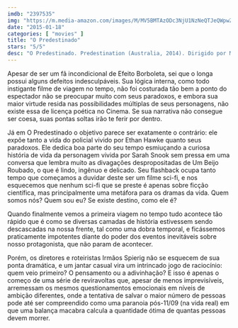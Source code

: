 ```yaml
---
imdb: "2397535"
img: "https://m.media-amazon.com/images/M/MV5BMTAzODc3NjU1NzNeQTJeQWpwZ15BbWU4MDk5NTQ4NTMx._V1_SY150_CR0,0,101,150_.jpg"
date: "2015-01-18"
categories: [ "movies" ]
title: "O Predestinado"
stars: "5/5"
desc: "O Predestinado. Predestination (Australia, 2014). Dirigido por Michael Spierig, Peter Spierig. Escrito por Michael Spierig, Peter Spierig, Robert A. Heinlein. Com Ethan Hawke, Sarah Snook, Christopher Kirby, Christopher Sommers, Kuni Hashimoto, Sara El-Yafi, Paul Moder, Grant Piro, Christopher Bunworth."
---
```

Apesar de ser um fã incondicional de Efeito Borboleta, sei que o longa possui alguns defeitos indesculpáveis. Sua lógica interna, como todo instigante filme de viagem no tempo, não foi costurada tão bem a ponto do espectador não se preocupar muito com seus paradoxos, e embora sua maior virtude resida nas possibilidades múltiplas de seus personagens, não existe essa de licença poética no Cinema. Se sua narrativa não consegue ser coesa, suas pontas soltas irão te ferir por dentro.

Já em O Predestinado o objetivo parece ser exatamente o contrário: ele expõe tanto a vida do policial vivido por Ethan Hawke quanto seus paradoxos. Ele dedica boa parte do seu tempo esmiuçando a curiosa história de vida da personagem vivida por Sarah Snook sem pressa em uma conversa que lembra muito as divagações despropositadas de Um Beijo Roubado, o que é lindo, ingênuo e delicado. Seu flashback ocupa tanto tempo que começamos a duvidar deste ser um filme sci-fi, e nos esquecemos que nenhum sci-fi que se preste é apenas sobre ficção científica, mas principalmente uma metáfora para os dramas da vida. Quem somos nós? Quem sou eu? Se existe destino, como ele é?

Quando finalmente vemos a primeira viagem no tempo tudo acontece tão rápido que é como se diversas camadas de história estivessem sendo descascadas na nossa frente, tal como uma dobra temporal, e ficássemos praticamente impotentes diante do poder dos eventos inevitáveis sobre nosso protagonista, que não param de acontecer.

Porém, os diretores e roteiristas Irmãos Spierig não se esquecem de sua ponta dramática, e um jantar casual vira um intrincado jogo de raciocínio: quem veio primeiro? O pensamento ou a adivinhação? E isso é apenas o começo de uma série de reviravoltas que, apesar de menos imprevisíveis, arremessam os mesmos questionamentos emocionais em níveis de ambição diferentes, onde a tentativa de salvar o maior número de pessoas pode até ser compreendido como uma paranoia pós-11/09 (na vida real) em que uma balança macabra calcula a quantidade ótima de quantas pessoas devem morrer.
